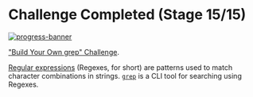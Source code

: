 # Challenge Completed (Stage 15/15)
[![progress-banner](https://backend.codecrafters.io/progress/grep/59c2c89c-22bf-4848-8a27-bd37ba574ba8)](https://app.codecrafters.io/users/codecrafters-bot?r=2qF)

["Build Your Own grep" Challenge](https://app.codecrafters.io/courses/grep/overview).

[Regular expressions](https://en.wikipedia.org/wiki/Regular_expression)
(Regexes, for short) are patterns used to match character combinations in
strings. [`grep`](https://en.wikipedia.org/wiki/Grep) is a CLI tool for
searching using Regexes.
